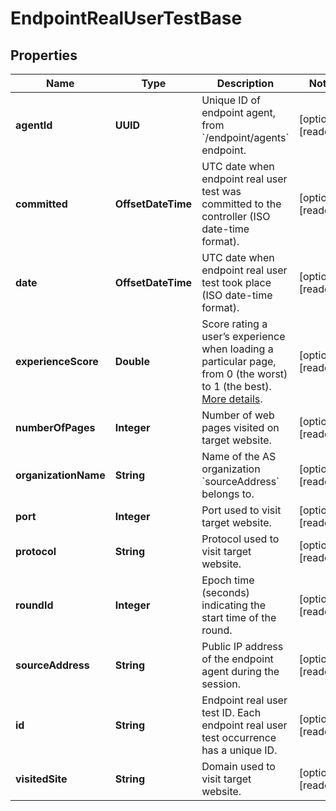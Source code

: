 

# EndpointRealUserTestBase


## Properties

| Name | Type | Description | Notes |
|------------ | ------------- | ------------- | -------------|
|**agentId** | **UUID** | Unique ID of endpoint agent, from &#x60;/endpoint/agents&#x60; endpoint. |  [optional] [readonly] |
|**committed** | **OffsetDateTime** | UTC date when endpoint real user test was committed to the controller (ISO date-time format). |  [optional] [readonly] |
|**date** | **OffsetDateTime** | UTC date when endpoint real user test took place (ISO date-time format). |  [optional] [readonly] |
|**experienceScore** | **Double** | Score rating a user’s experience when loading a particular page, from 0 (the worst) to 1 (the best). [More details](https://docs.thousandeyes.com/product-documentation/end-user-monitoring/viewing-data/endpoint-agent-views-reference#user-experience-score). |  [optional] [readonly] |
|**numberOfPages** | **Integer** | Number of web pages visited on target website. |  [optional] [readonly] |
|**organizationName** | **String** | Name of the AS organization &#x60;sourceAddress&#x60; belongs to. |  [optional] [readonly] |
|**port** | **Integer** | Port used to visit target website. |  [optional] [readonly] |
|**protocol** | **String** | Protocol used to visit target website. |  [optional] [readonly] |
|**roundId** | **Integer** | Epoch time (seconds) indicating the start time of the round. |  [optional] [readonly] |
|**sourceAddress** | **String** | Public IP address of the endpoint agent during the session. |  [optional] [readonly] |
|**id** | **String** | Endpoint real user test ID. Each endpoint real user test occurrence has a unique ID. |  [optional] [readonly] |
|**visitedSite** | **String** | Domain used to visit target website. |  [optional] [readonly] |



